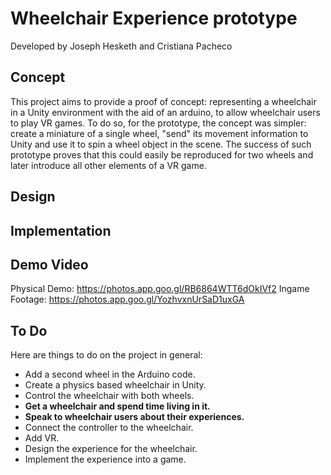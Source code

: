 # Wheelchair Experience prototype
Developed by Joseph Hesketh and Cristiana Pacheco

## Concept
This project aims to provide a proof of concept: representing a wheelchair in a Unity environment with the aid of an arduino, to allow wheelchair users to play VR games. To do so, for the prototype, the concept was simpler: create a miniature of a single wheel, "send" its movement information to Unity and use it to spin a wheel object in the scene. The success of such prototype proves that this could easily be reproduced for two wheels and later introduce all other elements of a VR game.

## Design


## Implementation 


## Demo Video
Physical Demo: https://photos.app.goo.gl/RB6864WTT6dOkIVf2
Ingame Footage: https://photos.app.goo.gl/YozhvxnUrSaD1uxGA

## To Do
Here are things to do on the project in general:
- Add a second wheel in the Arduino code.
- Create a physics based wheelchair in Unity.
- Control the wheelchair with both wheels.
- **Get a wheelchair and spend time living in it.**
- **Speak to wheelchair users about their experiences.**
- Connect the controller to the wheelchair.
- Add VR.
- Design the experience for the wheelchair.
- Implement the experience into a game.
